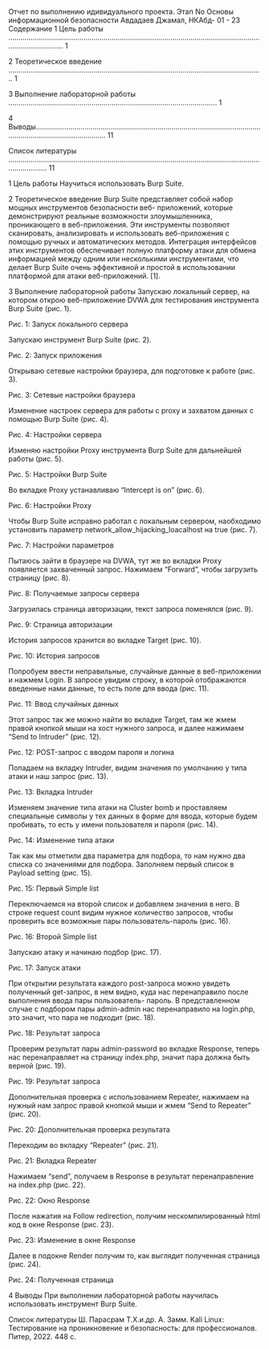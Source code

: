 Отчет по выполнению идивидуального проекта. Этап No
Основы информационной безопасности
Авдадаев Джамал, НКАбд- 01 - 23
Содержание
1 Цель работы ....................................................................................................................................................... 1

2 Теоретическое введение .............................................................................................................................. 1

3 Выполнение лабораторной работы ....................................................................................................... 1

4 Выводы............................................................................................................................................................... 11

Список литературы ............................................................................................................................................... 11

1 Цель работы
Научиться использовать Burp Suite.

2 Теоретическое введение
Burp Suite представляет собой набор мощных инструментов безопасности веб-
приложений, которые демонстрируют реальные возможности злоумышленника,
проникающего в веб-приложения. Эти инструменты позволяют сканировать,
анализировать и использовать веб-приложения с помощью ручных и автоматических
методов. Интеграция интерфейсов этих инструментов обеспечивает полную платформу
атаки для обмена информацией между одним или несколькими инструментами, что
делает Burp Suite очень эффективной и простой в использовании платформой для
атаки веб-приложений. [1].

3 Выполнение лабораторной работы
Запускаю локальный сервер, на котором открою веб-приложение DVWA для
тестирования инструмента Burp Suite (рис. 1).

Рис. 1: Запуск локального сервера

Запускаю инструмент Burp Suite (рис. 2).

Рис. 2: Запуск приложения

Открываю сетевые настройки браузера, для подготовке к работе (рис. 3).

Рис. 3: Сетевые настройки браузера

Изменение настроек сервера для работы с proxy и захватом данных с помощью Burp
Suite (рис. 4).

Рис. 4: Настройки сервера

Изменяю настройки Proxy инструмента Burp Suite для дальнейшей работы (рис. 5).

Рис. 5: Настройки Burp Suite

Во вкладке Proxy устанавливаю “Intercept is on” (рис. 6).

Рис. 6: Настройки Proxy

Чтобы Burp Suite исправно работал с локальным сервером, наобходимо установить
параметр network_allow_hijacking_loacalhost на true (рис. 7).

Рис. 7: Настройки параметров

Пытаюсь зайти в браузере на DVWA, тут же во вкладки Proxy появляется захваченный
запрос. Нажимаем “Forward”, чтобы загрузить страницу (рис. 8).

Рис. 8: Получаемые запросы сервера

Загрузилась страница авторизации, текст запроса поменялся (рис. 9).

Рис. 9: Страница авторизации

История запросов хранится во вкладке Target (рис. 10).

Рис. 10: История запросов

Попробуем ввести неправильные, случайные данные в веб-приложении и нажмем
Login. В запросе увидим строку, в которой отображаются введенные нами данные, то
есть поле для ввода (рис. 11).

Рис. 11: Ввод случайных данных

Этот запрос так же можно найти во вкладке Target, там же жмем правой кнопкой мыши
на хост нужного запроса, и далее нажимаем “Send to Intruder” (рис. 12).

Рис. 12: POST-запрос с вводом пароля и логина

Попадаем на вкладку Intruder, видим значения по умолчанию у типа атаки и наш запрос
(рис. 13).

Рис. 13: Вкладка Intruder

Изменяем значение типа атаки на Cluster bomb и проставляем специальные символы у
тех данных в форме для ввода, которые будем пробивать, то есть у имени пользователя
и пароля (рис. 14).

Рис. 14: Изменение типа атаки

Так как мы отметили два параметра для подбора, то нам нужно два списка со
значениями для подбора. Заполняем первый список в Payload setting (рис. 15).

Рис. 15: Первый Simple list

Переключаемся на второй список и добавляем значения в него. В строке request count
видим нужное количество запросов, чтобы проверить все возможные пары
пользователь-пароль (рис. 16).

Рис. 16: Второй Simple list

Запускаю атаку и начинаю подбор (рис. 17).

Рис. 17: Запуск атаки

При открытии результата каждого post-запроса можно увидеть полученный get-запрос,
в нем видно, куда нас перенаправило после выполнения ввода пары пользователь-
пароль. В представленном случае с подбором пары admin-admin нас перенаправило на
login.php, это значит, что пара не подходит (рис. 18).

Рис. 18: Результат запроса

Проверим результат пары admin-password во вкладке Response, теперь нас
перенаправляет на страницу index.php, значит пара должна быть верной (рис. 19).

Рис. 19: Результат запроса

Дополнительная проверка с использованием Repeater, нажимаем на нужный нам запрос
правой кнопкой мыши и жмем “Send to Repeater” (рис. 20).

Рис. 20: Дополнительная проверка результата

Переходим во вкладку “Repeater” (рис. 21).

Рис. 21: Вкладка Repeater

Нажимаем “send”, получаем в Response в результат перенаправление на index.php (рис.
22).

Рис. 22: Окно Response

После нажатия на Follow redirection, получим нескомпилированный html код в окне
Response (рис. 23).

Рис. 23: Изменение в окне Response

Далее в подокне Render получим то, как выглядит полученная страница (рис. 24).

Рис. 24: Полученная страница

4 Выводы
При выполнении лабораторной работы научилась использовать инструмент Burp Suite.

Список литературы
Ш. Парасрам Т.Х.и.др. А. Замм. Kali Linux: Тестирование на проникновение и
безопасность: для профессионалов. Питер, 2022. 448 с.